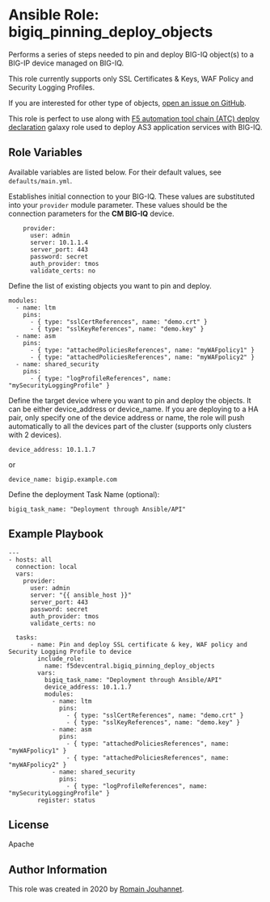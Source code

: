 # Ansible Role: bigiq_pinning_deploy_objects

Performs a series of steps needed to pin and deploy BIG-IQ object(s) to a BIG-IP device managed on BIG-IQ.

This role currently supports only SSL Certificates & Keys, WAF Policy and Security Logging Profiles.

If you are interested for other type of objects, [open an issue on GitHub](https://github.com/f5devcentral/ansible-role-bigiq_pinning_deploy_objects/issues).

This role is perfect to use along with [F5 automation tool chain (ATC) deploy declaration](https://galaxy.ansible.com/f5devcentral/atc_deploy) galaxy role used 
to deploy AS3 application services with BIG-IQ.


## Role Variables

Available variables are listed below. For their default values, see `defaults/main.yml`.

Establishes initial connection to your BIG-IQ. These values are substituted into
your ``provider`` module parameter. These values should be the connection parameters
for the **CM BIG-IQ** device.

        provider:
          user: admin
          server: 10.1.1.4
          server_port: 443
          password: secret
          auth_provider: tmos
          validate_certs: no

Define the list of existing objects you want to pin and deploy.

    modules: 
      - name: ltm
        pins:
          - { type: "sslCertReferences", name: "demo.crt" }
          - { type: "sslKeyReferences", name: "demo.key" }
      - name: asm
        pins:
          - { type: "attachedPoliciesReferences", name: "myWAFpolicy1" }
          - { type: "attachedPoliciesReferences", name: "myWAFpolicy2" }
      - name: shared_security
        pins:
          - { type: "logProfileReferences", name: "mySecurityLoggingProfile" }

Define the target device where you want to pin and deploy the objects.
It can be either device_address or device_name.
If you are deploying to a HA pair, only specify one of the device address or name, the role will push automatically to 
all the devices part of the cluster (supports only clusters with 2 devices).

    device_address: 10.1.1.7

or

    device_name: bigip.example.com

Define the deployment Task Name (optional):

    bigiq_task_name: "Deployment through Ansible/API"

## Example Playbook

    ---
    - hosts: all
      connection: local
      vars:
        provider:
          user: admin
          server: "{{ ansible_host }}"
          server_port: 443
          password: secret
          auth_provider: tmos
          validate_certs: no

      tasks:
          - name: Pin and deploy SSL certificate & key, WAF policy and Security Logging Profile to device
            include_role:
              name: f5devcentral.bigiq_pinning_deploy_objects
            vars:
              bigiq_task_name: "Deployment through Ansible/API"
              device_address: 10.1.1.7
              modules: 
                - name: ltm
                  pins:
                    - { type: "sslCertReferences", name: "demo.crt" }
                    - { type: "sslKeyReferences", name: "demo.key" }
                - name: asm
                  pins:
                    - { type: "attachedPoliciesReferences", name: "myWAFpolicy1" }
                    - { type: "attachedPoliciesReferences", name: "myWAFpolicy2" }
                - name: shared_security
                  pins:
                    - { type: "logProfileReferences", name: "mySecurityLoggingProfile" }
            register: status

## License

Apache

## Author Information

This role was created in 2020 by [Romain Jouhannet](https://github.com/rjouhann).

[1]: https://galaxy.ansible.com/f5devcentral/bigiq_pinning_deploy_objects

